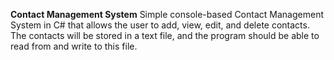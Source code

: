 <b>Contact Management System</b>
Simple console-based Contact Management System in C# that allows the user to add, view, edit, and delete contacts. 
The contacts will be stored in a text file, and the program should be able to read from and write to this file.
